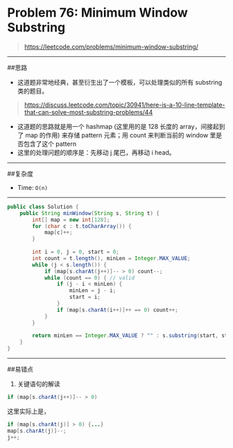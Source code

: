# Problem 76: Minimum Window Substring

> https://leetcode.com/problems/minimum-window-substring/

---
##思路
* 这道题非常地经典，甚至衍生出了一个模板，可以处理类似的所有 substring 类的题目。
> https://discuss.leetcode.com/topic/30941/here-is-a-10-line-template-that-can-solve-most-substring-problems/44
* 这道题的思路就是用一个 hashmap (这里用的是 128 长度的 array，间接起到了 map 的作用) 来存储 pattern 元素；用 count 来判断当前的 window 里是否包含了这个 pattern
* 这里的处理问题的顺序是：先移动 j 尾巴，再移动 i head。

---------
##复杂度
* Time: `O(n)`

------


```java
public class Solution {
    public String minWindow(String s, String t) {
        int[] map = new int[128];
        for (char c : t.toCharArray()) {
            map[c]++;
        }
        
        int i = 0, j = 0, start = 0;
        int count = t.length(), minLen = Integer.MAX_VALUE;
        while (j < s.length()) {
            if (map[s.charAt(j++)]-- > 0) count--;
            while (count == 0) { // valid
                if (j - i < minLen) {
                    minLen = j - i;
                    start = i;
                }
                if (map[s.charAt(i++)]++ == 0) count++; 
            }
        }
        
        return minLen == Integer.MAX_VALUE ? "" : s.substring(start, start + minLen);
    }
}

```

-------
##易错点
1. 关键语句的解读
```java
if (map[s.charAt(j++)]-- > 0)
```
这里实际上是，
```java
if (map[s.charAt(j)] > 0) {...}
map[s.charAt(j)]--;
j++;
```































